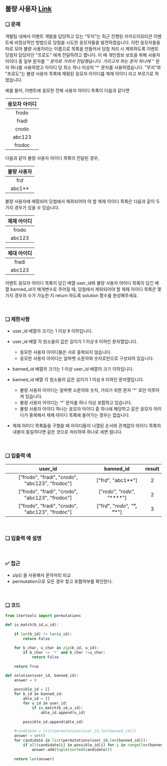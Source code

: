 ## 불량 사용자 [Link](https://school.programmers.co.kr/learn/courses/30/lessons/64064?language=python3)

### ❑ 문제
개발팀 내에서 이벤트 개발을 담당하고 있는 "무지"는 최근 진행된 카카오이모티콘 이벤트에 비정상적인 방법으로 당첨을 시도한 응모자들을 발견하였습니다. 이런 응모자들을 따로 모아 불량 사용자라는 이름으로 목록을 만들어서 당첨 처리 시 제외하도록 이벤트 당첨자 담당자인 "프로도" 에게 전달하려고 합니다. 이 때 개인정보 보호을 위해 사용자 아이디 중 일부 문자를 '*' 문자로 가려서 전달했습니다. 가리고자 하는 문자 하나에 '*' 문자 하나를 사용하였고 아이디 당 최소 하나 이상의 '*' 문자를 사용하였습니다.
"무지"와 "프로도"는 불량 사용자 목록에 매핑된 응모자 아이디를 제재 아이디 라고 부르기로 하였습니다.

예를 들어, 이벤트에 응모한 전체 사용자 아이디 목록이 다음과 같다면

|응모자 아이디|
|:--------:|
|frodo|
|fradi|
|crodo|
|abc123|
|frodoc|

다음과 같이 불량 사용자 아이디 목록이 전달된 경우,

|불량 사용자|
|:--------:|
|fr*d*|
|abc1**|

불량 사용자에 매핑되어 당첨에서 제외되어야 야 할 제재 아이디 목록은 다음과 같이 두 가지 경우가 있을 수 있습니다.

|제재 아이디|
|:--------:|
|frodo|
|abc123|

|제대 아이디|
|:--------:|
|fradi|
|abc123|

이벤트 응모자 아이디 목록이 담긴 배열 user_id와 불량 사용자 아이디 목록이 담긴 배열 banned_id가 매개변수로 주어질 때, 당첨에서 제외되어야 할 제재 아이디 목록은 몇가지 경우의 수가 가능한 지 return 하도록 solution 함수를 완성해주세요.

<br>

### ❑ 제한사항
- user_id 배열의 크기는 1 이상 8 이하입니다.

- user_id 배열 각 원소들의 값은 길이가 1 이상 8 이하인 문자열입니다.
    - 응모한 사용자 아이디들은 서로 중복되지 않습니다.
    - 응모한 사용자 아이디는 알파벳 소문자와 숫자로만으로 구성되어 있습니다.

- banned_id 배열의 크기는 1 이상 user_id 배열의 크기 이하입니다.

- banned_id 배열 각 원소들의 값은 길이가 1 이상 8 이하인 문자열입니다.
    - 불량 사용자 아이디는 알파벳 소문자와 숫자, 가리기 위한 문자 '*' 로만 이루어져 있습니다.
    - 불량 사용자 아이디는 '*' 문자를 하나 이상 포함하고 있습니다.
    - 불량 사용자 아이디 하나는 응모자 아이디 중 하나에 해당하고 같은 응모자 아이디가 중복해서 제재 아이디 목록에 들어가는 경우는 없습니다.

- 제재 아이디 목록들을 구했을 때 아이디들이 나열된 순서와 관계없이 아이디 목록의 내용이 동일하다면 같은 것으로 처리하여 하나로 세면 됩니다.

<br>

### ❑ 입출력 예
| user_id | banned_id | result |
|:-----------------:|:------------:|:---------:|
|["frodo", "fradi", "crodo", "abc123", "frodoc"]|["fr*d*", "abc1**"]|2|
|["frodo", "fradi", "crodo", "abc123", "frodoc"]|["*rodo", "*rodo", "******"]|2|
|["frodo", "fradi", "crodo", "abc123", "frodoc"]|["fr*d*", "*rodo", "******", "******"]|3|

<br>

### ❑ 입출력 예 설명

<br>

### ✅ 접근
- zip() 을 사용해서 문자끼리 비교
- permutation으로 모든 경우 찾고 포함여부를 확인한다.

<br>

### ❑ 코드
```Python
from itertools import permutations

def is_match(b_id,u_id):
    
    if len(b_id) != len(u_id):
        return False
    
    for b_char, u_char in zip(b_id, u_id):
        if b_char != '*' and b_char !=u_char:
            return False
    
    return True

def solution(user_id, banned_id):
    answer = 0
    
    possible_id = []
    for b_id in banned_id:
        able_id = []
        for u_id in user_id:
            if is_match(b_id,u_id):
                able_id.append(u_id)
        
        possible_id.append(able_id)
    
    #candidate = list(permutations(user_id,len(banned_id)))
    answer = set()
    for candidate in list(permutations(user_id,len(banned_id))):
        if all(candidate[i] in possible_id[i] for i in range(len(banned_id))):
            answer.add(tuple(sorted(candidate)))
            
    return len(answer)

```
